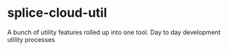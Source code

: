 # splice-cloud-util
A bunch of utility features rolled up into one tool.  Day to day development utility processes
